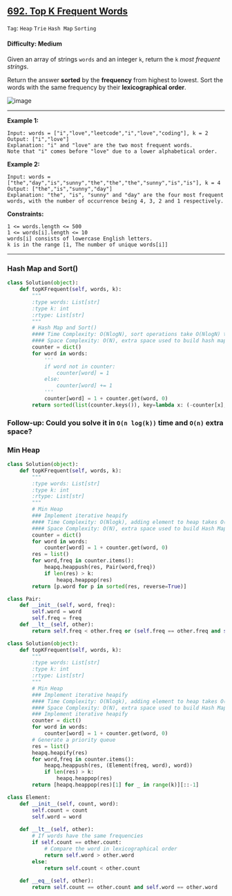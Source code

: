 ## [692. Top K Frequent Words](https://leetcode.com/problems/top-k-frequent-words/)

```Tag```: ```Heap``` ```Trie``` ```Hash Map``` ```Sorting```

#### Difficulty: Medium

Given an array of strings ```words``` and an integer ```k```, return the ```k``` _most frequent strings_.

Return the answer __sorted__ by the __frequency__ from highest to lowest. Sort the words with the same frequency by their __lexicographical order__.

![image](https://user-images.githubusercontent.com/35042430/207662862-be95e5ab-7dcc-4275-a5d2-ea24b600f78a.png)

---

__Example 1:__
```
Input: words = ["i","love","leetcode","i","love","coding"], k = 2
Output: ["i","love"]
Explanation: "i" and "love" are the two most frequent words.
Note that "i" comes before "love" due to a lower alphabetical order.
```

__Example 2:__
```
Input: words = ["the","day","is","sunny","the","the","the","sunny","is","is"], k = 4
Output: ["the","is","sunny","day"]
Explanation: "the", "is", "sunny" and "day" are the four most frequent words, with the number of occurrence being 4, 3, 2 and 1 respectively.
```

__Constraints:__
```
1 <= words.length <= 500
1 <= words[i].length <= 10
words[i] consists of lowercase English letters.
k is in the range [1, The number of unique words[i]]
```

---

### Hash Map and Sort()

```Python
class Solution(object):
    def topKFrequent(self, words, k):
        """
        :type words: List[str]
        :type k: int
        :rtype: List[str]
        """
        # Hash Map and Sort()
        #### Time Complexity: O(NlogN), sort operations take O(NlogN) time
        #### Space Complexity: O(N), extra space used to build hash map
        counter = dict()
        for word in words:
            '''
            if word not in counter:
                counter[word] = 1
            else:
                counter[word] += 1
            '''    
            counter[word] = 1 + counter.get(word, 0)
        return sorted(list(counter.keys()), key=lambda x: (-counter[x], x))[:k]
```

### Follow-up: Could you solve it in ```O(n log(k))``` time and ```O(n)``` extra space?

### Min Heap

```Python
class Solution(object):
    def topKFrequent(self, words, k):
        """
        :type words: List[str]
        :type k: int
        :rtype: List[str]
        """
        # Min Heap
        ### Implement iterative heapify
        #### Time Complexity: O(Nlogk), adding element to heap takes O(logk) time while looping through counter
        #### Space Complexity: O(N), extra space used to build Hash Map
        counter = dict()
        for word in words:
            counter[word] = 1 + counter.get(word, 0)
        res = list()
        for word,freq in counter.items():
            heapq.heappush(res, Pair(word,freq))
            if len(res) > k:
                heapq.heappop(res)
        return [p.word for p in sorted(res, reverse=True)]

class Pair:
    def __init__(self, word, freq):
        self.word = word
        self.freq = freq
    def __lt__(self, other):
        return self.freq < other.freq or (self.freq == other.freq and self.word > other.word)
```

```Python
class Solution(object):
    def topKFrequent(self, words, k):
        """
        :type words: List[str]
        :type k: int
        :rtype: List[str]
        """
        # Min Heap
        ### Implement iterative heapify
        #### Time Complexity: O(Nlogk), adding element to heap takes O(logk) time while looping through counter
        #### Space Complexity: O(N), extra space used to build Hash Map
        ### Implement iterative heapify
        counter = dict()
        for word in words:
            counter[word] = 1 + counter.get(word, 0)
        # Generate a priority queue
        res = list()
        heapq.heapify(res)
        for word,freq in counter.items():
            heapq.heappush(res, (Element(freq, word), word))
            if len(res) > k:
                heapq.heappop(res)
        return [heapq.heappop(res)[1] for _ in range(k)][::-1]

class Element:
    def __init__(self, count, word):
        self.count = count
        self.word = word
    
    def __lt__(self, other):
        # If words have the same frequencies
        if self.count == other.count:
            # Compare the word in lexicographical order
            return self.word > other.word
        else:
            return self.count < other.count
    
    def __eq__(self, other):
        return self.count == other.count and self.word == other.word
```


